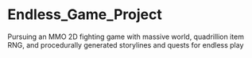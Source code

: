 # Endless_Game_Project
Pursuing an MMO 2D fighting game with massive world, quadrillion item RNG, and procedurally generated storylines and quests for endless play
